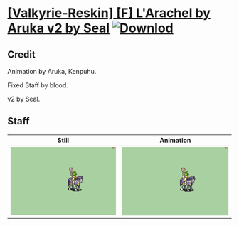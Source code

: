 # [\[Valkyrie-Reskin\] \[F\] L'Arachel by Aruka v2 by Seal](./) [![Downlod](https://img.shields.io/badge/Download--red?style=social&logo=github)](https://minhaskamal.github.io/DownGit/#/home?url=https://github.com/Klokinator/FE-Repo/tree/main/Battle%20Animations%2FMounted%20-%20Valks%2C%20MKs%2C%20Magi%2F%5BValkyrie-Reskin%5D%20%5BF%5D%20L'Arachel%20by%20Aruka%20v2%20by%20Seal%2F7.%20Staff%20(Fixed))

## Credit

Animation by Aruka, Kenpuhu.

Fixed Staff by blood.

v2 by Seal.

## Staff

| Still | Animation |
| :---: | :-------: |
| ![Staff still](./Staff_000.png) | ![Staff animation](./Staff.gif) |
